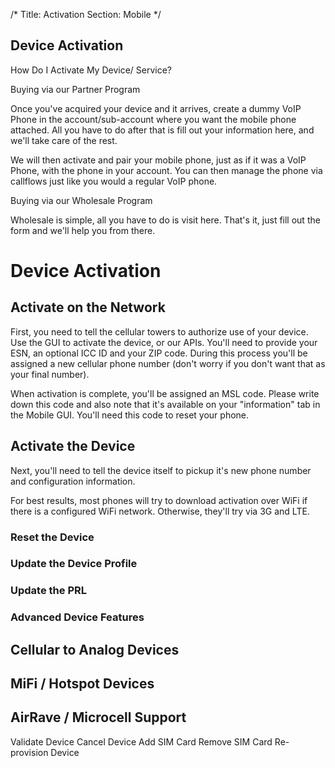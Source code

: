 /*
Title: Activation
Section: Mobile
*/

## Device Activation
How Do I Activate My Device/ Service?

Buying via our Partner Program

Once you've acquired your device and it arrives, create a dummy VoIP Phone in the account/sub-account where you want the mobile phone attached. All you have to do after that is fill out your information here, and we'll take care of the rest.

We will then activate and pair your mobile phone, just as if it was a VoIP Phone, with the phone in your account. You can then manage the phone via callflows just like you would a regular VoIP phone.

Buying via our Wholesale Program

Wholesale is simple, all you have to do is visit here. That's it, just fill out the form and we'll help you from there.




# Device Activation

## Activate on the Network
First, you need to tell the cellular towers to authorize use of your device. Use the GUI to activate the device, or our APIs. You'll need to provide your ESN, an optional ICC ID and your ZIP code.
During this process you'll be assigned a new cellular phone number (don't worry if you don't want that as your final number).

When activation is complete, you'll be assigned an MSL code. Please write down this code and also note that it's available on your "information" tab in the Mobile GUI.
You'll need this code to reset your phone.


## Activate the Device
Next, you'll need to tell the device itself to pickup it's new phone number and configuration information.

For best results, most phones will try to download activation over WiFi if there is a configured WiFi network. Otherwise, they'll try via 3G and LTE.


### Reset the Device


### Update the Device Profile


### Update the PRL






### Advanced Device Features




## Cellular to Analog Devices


## MiFi / Hotspot Devices


## AirRave / Microcell Support





Validate Device
Cancel Device
Add SIM Card
Remove SIM Card
Re-provision Device
